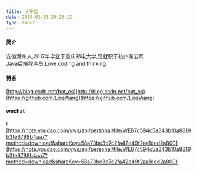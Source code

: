 ```yaml
---
title: 关于我
date: 2019-02-15 20:26:12
type: about
---
```

#### 简介
安徽滁州人,2017年毕业于重庆邮电大学,现就职于杭州某公司  
Java后端程序员,Love coding and thinking
#### 博客
[http://blog.csdn.net/bat_os](http://blog.csdn.net/bat_os)  
[https://github.com/LiosWang](https://github.com/LiosWang)
#### wechat
![https://note.youdao.com/yws/api/personal/file/WEB7c594c5a343b10a8819b3fe6798b4aa7?method=download&shareKey=58a73be3d7c2fa42e49f2aa1ded2a800](https://note.youdao.com/yws/api/personal/file/WEB7c594c5a343b10a8819b3fe6798b4aa7?method=download&shareKey=58a73be3d7c2fa42e49f2aa1ded2a800)




